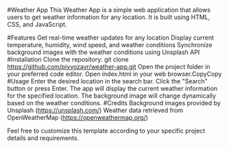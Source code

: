 #Weather App
This Weather App is a simple web application that allows users to get weather information for any location. It is built using HTML, CSS, and JavaScript.

#Features
Get real-time weather updates for any location
Display current temperature, humidity, wind speed, and weather conditions
Synchronize background images with the weather conditions using Unsplash API
#Installation
Clone the repository: git clone https://github.com/pivvozavr/weather-app.git
Open the project folder in your preferred code editor.
Open index.html in your web browser.CopyCopy
#Usage
Enter the desired location in the search bar.
Click the "Search" button or press Enter.
The app will display the current weather information for the specified location.
The background image will change dynamically based on the weather conditions.
#Credits
Background images provided by Unsplash (https://unsplash.com/)
Weather data retrieved from OpenWeatherMap (https://openweathermap.org/)

Feel free to customize this template according to your specific project details and requirements.
